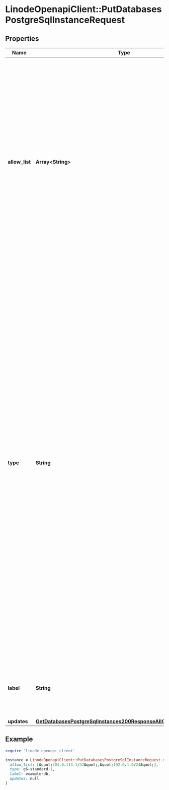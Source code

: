 # LinodeOpenapiClient::PutDatabasesPostgreSqlInstanceRequest

## Properties

| Name | Type | Description | Notes |
| ---- | ---- | ----------- | ----- |
| **allow_list** | **Array&lt;String&gt;** | A list of IP addresses that can access the Managed Database. Each item can be a single IP address or a range in CIDR format.  By default, this is an empty array (&#x60;[]&#x60;), which blocks all connections (both public and private) to the Managed Database.  If &#x60;0.0.0.0/0&#x60; is a value in this list, then all IP addresses can access the Managed Database. | [optional] |
| **type** | **String** | Request re-sizing of your cluster to a Linode Type with more disk space. For example, you could request a Linode Type that uses a higher plan.  - Needs to be a Linode Type with more disk space than your current Linode.  - Resizing to a larger Linode Type can accrue additional cost. Review the &#x60;price&#x60; output from the [List types](https://techdocs.akamai.com/linode-api/reference/get-linode-types) operation for more information.  - You can&#39;t update the &#x60;allow_list&#x60; and set a new &#x60;type&#x60; in the same request.  - Any active updates to your cluster need to complete before you can request a resize. The reverse is also true: An active resizing needs to complete before you can perform any other update. | [optional] |
| **label** | **String** | __Filterable__ A unique, user-defined string referring to the Managed Database. | [optional] |
| **updates** | [**GetDatabasesPostgreSqlInstances200ResponseAllOfDataInnerUpdates**](GetDatabasesPostgreSqlInstances200ResponseAllOfDataInnerUpdates.md) |  | [optional] |

## Example

```ruby
require 'linode_openapi_client'

instance = LinodeOpenapiClient::PutDatabasesPostgreSqlInstanceRequest.new(
  allow_list: [&quot;203.0.113.1/32&quot;,&quot;192.0.1.0/24&quot;],
  type: g6-standard-1,
  label: example-db,
  updates: null
)
```

